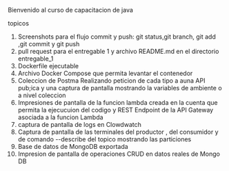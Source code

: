 Bienvenido al curso de capacitacion de java

topicos

1.	Screenshots para el flujo commit y push: git status,git branch, git add ,git commit y git push
2.	pull request para el entregable 1 y archivo README.md en el directorio entregable_1
3.	Dockerfile ejecutable
4.	Archivo Docker Compose que permita levantar el contenedor
5.	Coleccion de Postma Realizando peticion de cada tipo a auna API pub;ica y una captura de pantalla mostrando la variables de ambiente o a nivel coleccion
6.	Impresiones de pantalla de la funcion lambda creada en la cuenta que permita la ejecucuion del codigo y REST Endpoint de la API Gateway asociada a la funcion Lambda
7.	captura de pantalla de logs en Clowdwatch
8.	Captura de pantalla de las terminales del productor , del consumidor y de comando --describe del topico mostrando las particiones
9.	Base de datos de MongoDB exportada
10.	Impresion de pantalla de operaciones CRUD en datos reales de Mongo DB
